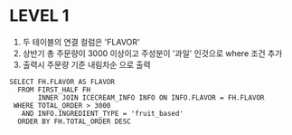 # LEVEL 1
1. 두 테이블의 연결 컬럼은 'FLAVOR'
2. 상반기 총 주문량이 3000 이상이고 주성분이 '과일' 인것으로 where 조건 추가
3. 출력시 주문량 기준 내림차순 으로 출력


```mysql
SELECT FH.FLAVOR AS FLAVOR
  FROM FIRST_HALF FH
       INNER JOIN ICECREAM_INFO INFO ON INFO.FLAVOR = FH.FLAVOR
 WHERE TOTAL_ORDER > 3000
   AND INFO.INGREDIENT_TYPE = 'fruit_based'
  ORDER BY FH.TOTAL_ORDER DESC
  ```
